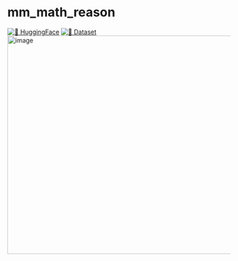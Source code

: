 # mm_math_reason


[![🤗 HuggingFace](https://img.shields.io/badge/%F0%9F%A4%97%20HuggingFace-blue)](https://huggingface.co/TencentBAC/TBAC-VLR1-3B-preview)
[![🤗 Dataset](https://img.shields.io/badge/%F0%9F%A4%97%20Dataset-Benchmark-blue)](https://huggingface.co/datasets/oulinyu/mm_math_benchmark)
<img width="831" height="494" alt="image" src="https://github.com/user-attachments/assets/6f23135e-c641-4777-adfc-d4fa1f19b5ba" />


